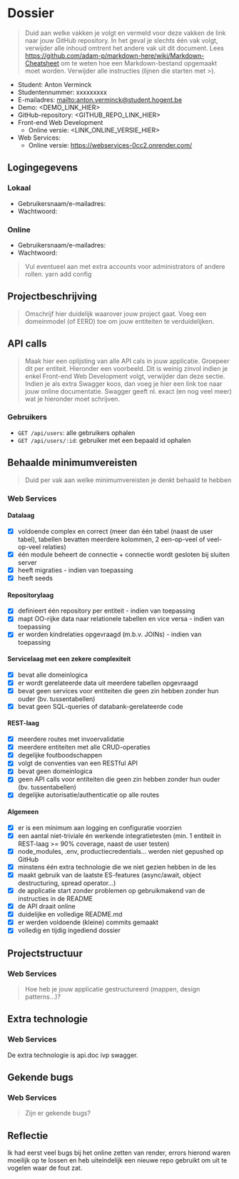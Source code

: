 # Dossier

> Duid aan welke vakken je volgt en vermeld voor deze vakken de link naar jouw GitHub repository. In het geval je slechts één vak volgt, verwijder alle inhoud omtrent het andere vak uit dit document.
> Lees <https://github.com/adam-p/markdown-here/wiki/Markdown-Cheatsheet> om te weten hoe een Markdown-bestand opgemaakt moet worden.
> Verwijder alle instructies (lijnen die starten met >).

- Student: Anton Verminck
- Studentennummer: xxxxxxxxx
- E-mailadres: <mailto:anton.verminck@student.hogent.be>
- Demo: <DEMO_LINK_HIER>
- GitHub-repository: <GITHUB_REPO_LINK_HIER>
- Front-end Web Development
  - Online versie: <LINK_ONLINE_VERSIE_HIER>
- Web Services:
  - Online versie: <https://webservices-0cc2.onrender.com/>

## Logingegevens

### Lokaal

- Gebruikersnaam/e-mailadres:
- Wachtwoord:

### Online

- Gebruikersnaam/e-mailadres:
- Wachtwoord:

> Vul eventueel aan met extra accounts voor administrators of andere rollen.
yarn add config
## Projectbeschrijving

> Omschrijf hier duidelijk waarover jouw project gaat. Voeg een domeinmodel (of EERD) toe om jouw entiteiten te verduidelijken.

## API calls

> Maak hier een oplijsting van alle API cals in jouw applicatie. Groepeer dit per entiteit. Hieronder een voorbeeld.
> Dit is weinig zinvol indien je enkel Front-end Web Development volgt, verwijder dan deze sectie.
> Indien je als extra Swagger koos, dan voeg je hier een link toe naar jouw online documentatie. Swagger geeft nl. exact (en nog veel meer) wat je hieronder moet schrijven.

### Gebruikers

- `GET /api/users`: alle gebruikers ophalen
- `GET /api/users/:id`: gebruiker met een bepaald id ophalen

## Behaalde minimumvereisten

> Duid per vak aan welke minimumvereisten je denkt behaald te hebben

### Web Services

#### Datalaag

- [X] voldoende complex en correct (meer dan één tabel (naast de user tabel), tabellen bevatten meerdere kolommen, 2 een-op-veel of veel-op-veel relaties)
- [X] één module beheert de connectie + connectie wordt gesloten bij sluiten server
- [X] heeft migraties - indien van toepassing
- [X] heeft seeds

#### Repositorylaag

- [X] definieert één repository per entiteit - indien van toepassing
- [X] mapt OO-rijke data naar relationele tabellen en vice versa - indien van toepassing
- [X] er worden kindrelaties opgevraagd (m.b.v. JOINs) - indien van toepassing

#### Servicelaag met een zekere complexiteit

- [X] bevat alle domeinlogica
- [X] er wordt gerelateerde data uit meerdere tabellen opgevraagd
- [X] bevat geen services voor entiteiten die geen zin hebben zonder hun ouder (bv. tussentabellen)
- [X] bevat geen SQL-queries of databank-gerelateerde code

#### REST-laag

- [X] meerdere routes met invoervalidatie
- [X] meerdere entiteiten met alle CRUD-operaties
- [X] degelijke foutboodschappen
- [X] volgt de conventies van een RESTful API
- [X] bevat geen domeinlogica
- [X] geen API calls voor entiteiten die geen zin hebben zonder hun ouder (bv. tussentabellen)
- [X] degelijke autorisatie/authenticatie op alle routes

#### Algemeen

- [X] er is een minimum aan logging en configuratie voorzien
- [X] een aantal niet-triviale én werkende integratietesten (min. 1 entiteit in REST-laag >= 90% coverage, naast de user testen)
- [X] node_modules, .env, productiecredentials... werden niet gepushed op GitHub
- [X] minstens één extra technologie die we niet gezien hebben in de les
- [X] maakt gebruik van de laatste ES-features (async/await, object destructuring, spread operator...)
- [X] de applicatie start zonder problemen op gebruikmakend van de instructies in de README
- [X] de API draait online
- [X] duidelijke en volledige README.md
- [X] er werden voldoende (kleine) commits gemaakt
- [X] volledig en tijdig ingediend dossier

## Projectstructuur

### Web Services

> Hoe heb je jouw applicatie gestructureerd (mappen, design patterns...)?

## Extra technologie

### Web Services

De extra technologie is api.doc ivp swagger.

## Gekende bugs

### Web Services

> Zijn er gekende bugs?

## Reflectie

Ik had eerst veel bugs bij het online zetten van render, errors hierond waren moeilijk op te lossen en heb uiteindelijk een nieuwe repo gebruikt om uit te vogelen waar de fout zat.  
